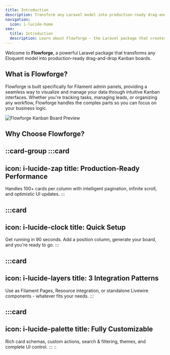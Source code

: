 ```yaml
---
title: Introduction
description: Transform any Laravel model into production-ready drag-and-drop Kanban boards.
navigation:
  icon: i-lucide-home
seo:
  title: Introduction
  description: Learn about Flowforge - the Laravel package that creates Kanban boards from Eloquent models for Filament 4.x.
---
```


Welcome to **Flowforge**, a powerful Laravel package that transforms any Eloquent model into production-ready drag-and-drop Kanban boards.

## What is Flowforge?

Flowforge is built specifically for Filament admin panels, providing a seamless way to visualize and manage your data through intuitive Kanban interfaces. Whether you're tracking tasks, managing leads, or organizing any workflow, Flowforge handles the complex parts so you can focus on your business logic.

![Flowforge Kanban Board Preview](/preview.png)

## Why Choose Flowforge?

::card-group
  :::card
  ---
  icon: i-lucide-zap
  title: Production-Ready Performance
  ---
  Handles 100+ cards per column with intelligent pagination, infinite scroll, and optimistic UI updates.
  :::

  :::card
  ---
  icon: i-lucide-clock
  title: Quick Setup
  ---
  Get running in 90 seconds. Add a position column, generate your board, and you're ready to go.
  :::

  :::card
  ---
  icon: i-lucide-layers
  title: 3 Integration Patterns
  ---
  Use as Filament Pages, Resource integration, or standalone Livewire components - whatever fits your needs.
  :::

  :::card
  ---
  icon: i-lucide-palette
  title: Fully Customizable
  ---
  Rich card schemas, custom actions, search & filtering, themes, and complete UI control.
  :::
::
